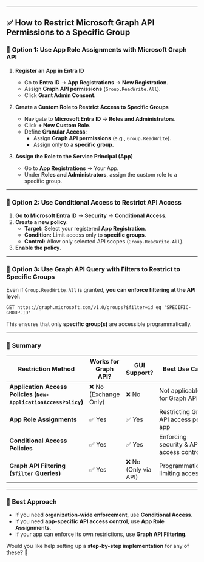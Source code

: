 
---

## **✅ How to Restrict Microsoft Graph API Permissions to a Specific Group**
### **🔹 Option 1: Use App Role Assignments with Microsoft Graph API**
1. **Register an App in Entra ID**
   - Go to **Entra ID** → **App Registrations** → **New Registration**.
   - Assign **Graph API permissions** (`Group.ReadWrite.All`).
   - Click **Grant Admin Consent**.

2. **Create a Custom Role to Restrict Access to Specific Groups**
   - Navigate to **Microsoft Entra ID** → **Roles and Administrators**.
   - Click **+ New Custom Role**.
   - Define **Granular Access**:
     - Assign **Graph API permissions** (e.g., `Group.ReadWrite`).
     - Assign only to a **specific group**.

3. **Assign the Role to the Service Principal (App)**
   - Go to **App Registrations** → Your App.
   - Under **Roles and Administrators**, assign the custom role to a specific group.

---

### **🔹 Option 2: Use Conditional Access to Restrict API Access**
1. **Go to Microsoft Entra ID** → **Security** → **Conditional Access**.
2. **Create a new policy**:
   - **Target:** Select your registered **App Registration**.
   - **Condition:** Limit access only to **specific groups**.
   - **Control:** Allow only selected API scopes (`Group.ReadWrite.All`).
3. **Enable the policy**.

---

### **🔹 Option 3: Use Graph API Query with Filters to Restrict to Specific Groups**
Even if `Group.ReadWrite.All` is granted, **you can enforce filtering at the API level**:

```http
GET https://graph.microsoft.com/v1.0/groups?$filter=id eq 'SPECIFIC-GROUP-ID'
```

This ensures that only **specific group(s)** are accessible programmatically.

---

### **🚀 Summary**
| Restriction Method | Works for Graph API? | GUI Support? | Best Use Case |
|--------------------|--------------------|--------------|--------------|
| **Application Access Policies (`New-ApplicationAccessPolicy`)** | ❌ No (Exchange Only) | ❌ No | Not applicable for Graph API |
| **App Role Assignments** | ✅ Yes | ✅ Yes | Restricting Graph API access per app |
| **Conditional Access Policies** | ✅ Yes | ✅ Yes | Enforcing security & API access control |
| **Graph API Filtering (`$filter` Queries)** | ✅ Yes | ❌ No (Only via API) | Programmatically limiting access |

---
### **🎯 Best Approach**
- If you need **organization-wide enforcement**, use **Conditional Access**.
- If you need **app-specific API access control**, use **App Role Assignments**.
- If your app can enforce its own restrictions, use **Graph API Filtering**.

Would you like help setting up a **step-by-step implementation** for any of these? 🚀
